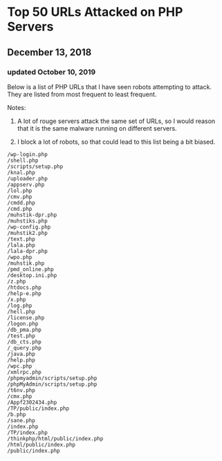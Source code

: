 # Top 50 URLs Attacked on PHP Servers
## December 13, 2018
### updated October 10, 2019

Below is a list of PHP URLs that I have seen robots attempting to attack. They are listed from most frequent to least frequent. 

Notes: 

1. A lot of rouge servers attack the same set of URLs, so I would reason that it is the same malware running on different servers.

2. I block a lot of robots, so that could lead to this list being a bit biased.

```
/wp-login.php
/shell.php
/scripts/setup.php
/knal.php
/uploader.php
/appserv.php
/lol.php
/cmv.php
/cmdd.php
/cmd.php
/muhstik-dpr.php
/muhstiks.php
/wp-config.php
/muhstik2.php
/text.php
/lala.php
/lala-dpr.php
/wpo.php
/muhstik.php
/pmd_online.php
/desktop.ini.php
/z.php
/htdocs.php
/help-e.php
/x.php
/log.php
/hell.php
/license.php
/logon.php
/db_pma.php
/test.php
/db_cts.php
/_query.php
/java.php
/help.php
/wpc.php
/xmlrpc.php
/phpmyadmin/scripts/setup.php
/phpMyAdmin/scripts/setup.php
/t6nv.php
/cmx.php
/Appf2302434.php
/TP/public/index.php
/b.php
/sane.php
/index.php
/TP/index.php
/thinkphp/html/public/index.php
/html/public/index.php
/public/index.php
```
